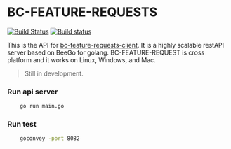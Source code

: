 # BC-FEATURE-REQUESTS

[![Build Status](https://travis-ci.org/kujtimiihoxha/bc-feature-requests.svg?branch=master)](https://travis-ci.org/kujtimiihoxha/bc-feature-requests)
[![Build status](https://ci.appveyor.com/api/projects/status/kaetcdk7u9j9tiji?svg=true)](https://ci.appveyor.com/project/kujtimiihoxha/bc-feature-requests)

This is the API for [bc-feature-requests-client](https://github.com/kujtimiihoxha/bc-feature-requests-client).
It is a highly scalable restAPI server based on BeeGo for golang.
BC-FEATURE-REQUEST is cross platform and it works on Linux, Windows, and Mac.  
>Still in development.

### Run api server 
```bash
    go run main.go
```
### Run test 
```bash
    goconvey -port 8082
```